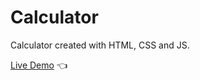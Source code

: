 
# Calculator

Calculator created with HTML, CSS and JS.

[Live Demo](https://https://ardamoin.github.io/calculator/) :point_left:
